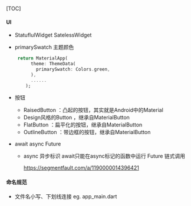 [TOC]



#### UI

* StatuflulWidget SatelessWidget

* primarySwatch 主题颜色 

  ```dart
   return MaterialApp(
        theme: ThemeData(
          primarySwatch: Colors.green,
        ),
        ......
      );
  ```

* 按钮

  * RaisedButton ：凸起的按钮，其实就是Android中的Material
  * Design风格的Button ，继承自MaterialButton
  * FlatButton ：扁平化的按钮，继承自MaterialButton
  * OutlineButton	：带边框的按钮，继承自MaterialButton

* await async Future

  * async 异步标识 await只能在async标记的函数中运行 Future 链式调用

    https://segmentfault.com/a/1190000014396421



#### 命名规范

* 文件名小写、下划线连接   eg. app_main.dart